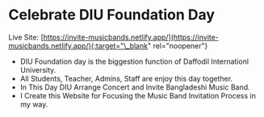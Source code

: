 # Celebrate DIU Foundation Day

Live Site: [https://invite-musicbands.netlify.app/](https://invite-musicbands.netlify.app/){:target="\_blank" rel="noopener"}

* DIU Foundation day is the biggestion function of Daffodil Internationl University.
* All Students, Teacher, Admins, Staff are enjoy this day together.
* In This Day DIU Arrange Concert and Invite Bangladeshi Music Band.
* I Create this Website for Focusing the Music Band Invitation Process in my way.
